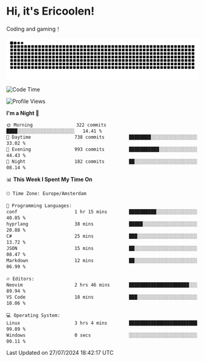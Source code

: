 # Hi, it's Ericoolen!
Coding and gaming！

<picture>
  <source media="(prefers-color-scheme: dark)" srcset="https://raw.githubusercontent.com/Eric-Song-Nop/Eric-Song-Nop/output/github-contribution-grid-snake-dark.svg">
  <source media="(prefers-color-scheme: light)" srcset="https://raw.githubusercontent.com/Eric-Song-Nop/Eric-Song-Nop/output/github-contribution-grid-snake.svg">
  <img alt="github contribution grid snake animation" src="https://raw.githubusercontent.com/Eric-Song-Nop/Eric-Song-Nop/output/github-contribution-grid-snake.svg">
</picture>

<!--START_SECTION:waka-->
![Code Time](http://img.shields.io/badge/Code%20Time-1%2C416%20hrs%2039%20mins-blue)

![Profile Views](http://img.shields.io/badge/Profile%20Views-0-blue)

**I'm a Night 🦉** 

```text
🌞 Morning                322 commits         ████░░░░░░░░░░░░░░░░░░░░░   14.41 % 
🌆 Daytime                738 commits         ████████░░░░░░░░░░░░░░░░░   33.02 % 
🌃 Evening                993 commits         ███████████░░░░░░░░░░░░░░   44.43 % 
🌙 Night                  182 commits         ██░░░░░░░░░░░░░░░░░░░░░░░   08.14 % 
```


📊 **This Week I Spent My Time On** 

```text
🕑︎ Time Zone: Europe/Amsterdam

💬 Programming Languages: 
conf                     1 hr 15 mins        ██████████░░░░░░░░░░░░░░░   40.85 % 
hyprlang                 38 mins             █████░░░░░░░░░░░░░░░░░░░░   20.88 % 
C#                       25 mins             ███░░░░░░░░░░░░░░░░░░░░░░   13.72 % 
JSON                     15 mins             ██░░░░░░░░░░░░░░░░░░░░░░░   08.47 % 
Markdown                 12 mins             ██░░░░░░░░░░░░░░░░░░░░░░░   06.99 % 

🔥 Editors: 
Neovim                   2 hrs 46 mins       ██████████████████████░░░   89.94 % 
VS Code                  18 mins             ███░░░░░░░░░░░░░░░░░░░░░░   10.06 % 

💻 Operating System: 
Linux                    3 hrs 4 mins        █████████████████████████   99.89 % 
Windows                  0 secs              ░░░░░░░░░░░░░░░░░░░░░░░░░   00.11 % 
```


 Last Updated on 27/07/2024 18:42:17 UTC
<!--END_SECTION:waka-->
